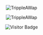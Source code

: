 <p align="center">
  <img align="center"
  src="https://github-readme-stats.vercel.app/api?username=TrippleAWap&show_icons=true&theme=dracula"
  alt="TrippleAWap"/>
</p>

<p align="center">
  <img align="center"
  src="https://github-readme-stats.vercel.app/api/top-langs/?username=TrippleAWap&show_icons=true&theme=dracula&locale=en&layout=compact"
  alt="TrippleAWap"/>
</p>

<p align="center">
  <img align="center" src="https://visitor-badge.laobi.icu/badge?page_id=TrippleAWap.visitor-badge&left_color=%282A36&right_color=%23FF6E96" alt="Visitor Badge"/>
</p>
